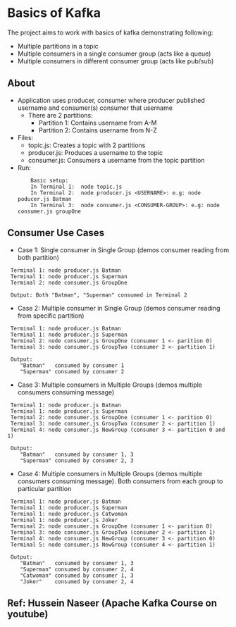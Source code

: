 # Basics of Kafka

The project aims to work with basics of kafka demonstrating following:

- Multiple partitions in a topic
- Multiple consumers in a single consumer group (acts like a queue)
- Multiple consumers in different consumer group (acts like pub/sub)

## About

- Application uses producer, consumer where producer published username and consumer(s) consumer that username
    - There are 2 partitions:
        - Partition 1: Contains username from A-M
        - Partition 2: Contains username from N-Z
- Files:
    - topic.js:     Creates a topic with 2 partitions
    - producer.js:  Produces a username to the topic
    - consumer.js:  Consumers a username from the topic partition
- Run:
    ```
        Basic setup:
        In Terminal 1:  node topic.js
        In Terminal 2:  node producer.js <USERNAME>: e.g: node poducer.js Batman
        In Terminal 3:  node consumer.js <CONSUMER-GROUP>: e.g: node consumer.js groupOne
    ```

## Consumer Use Cases

- Case 1: Single consumer in Single Group (demos consumer reading from both partition)
```
 Terminal 1: node producer.js Batman
 Terminal 1: node producer.js Superman
 Terminal 2: node consumer.js GroupOne

 Output: Both "Batman", "Superman" consumed in Terminal 2

```
- Case 2: Multiple consumer in Single Group (demos consumer reading from specific partition)
```
 Terminal 1: node producer.js Batman   
 Terminal 1: node producer.js Superman 
 Terminal 2: node consumer.js GroupOne (consumer 1 <- parition 0)
 Terminal 3: node consumer.js GroupTwo (consumer 2 <- partition 1)

 Output: 
    "Batman"   consumed by consumer 1
    "Superman" consumed by consumer 2
```
- Case 3: Multiple consumers in Multiple Groups (demos multiple consumers consuming message)
```
 Terminal 1: node producer.js Batman   
 Terminal 1: node producer.js Superman 
 Terminal 2: node consumer.js GroupOne (consumer 1 <- parition 0)
 Terminal 3: node consumer.js GroupTwo (consumer 2 <- partition 1)
 Terminal 4: node consumer.js NewGroup (consumer 3 <- partition 0 and 1)

 Output: 
    "Batman"   consumed by consumer 1, 3
    "Superman" consumed by consumer 2, 3
```
- Case 4: Multiple consumers in Multiple Groups (demos multiple consumers consuming message). Both consumers from each group to particular partition
```
 Terminal 1: node producer.js Batman  
 Terminal 1: node producer.js Superman
 Terminal 1: node producer.js Catwoman
 Terminal 1: node producer.js Joker
 Terminal 2: node consumer.js GroupOne (consumer 1 <- parition 0)
 Terminal 3: node consumer.js GroupTwo (consumer 2 <- partition 1)
 Terminal 4: node consumer.js NewGroup (consumer 3 <- partition 0)
 Terminal 5: node consumer.js NewGroup (consumer 4 <- partition 1)

 Output: 
    "Batman"   consumed by consumer 1, 3
    "Superman" consumed by consumer 2, 4
    "Catwoman" consumed by consumer 1, 3
    "Joker"    consumed by consumer 2, 4
```

## Ref: Hussein Naseer (Apache Kafka Course on youtube)